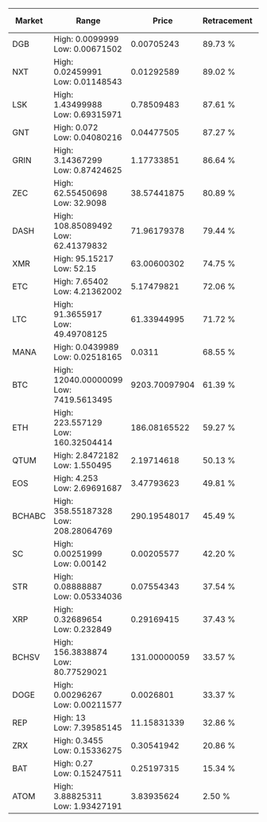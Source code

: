 | Market | Range | Price| Retracement | Doubles to 50% |
| --- | --- | --- | --- | --- |
| DGB | High: 0.0099999<br />Low: 0.00671502 | 0.00705243 | 89.73 % | 1.19 |
| NXT | High: 0.02459991<br />Low: 0.01148543 | 0.01292589 | 89.02 % | 1.40 |
| LSK | High: 1.43499988<br />Low: 0.69315971 | 0.78509483 | 87.61 % | 1.36 |
| GNT | High: 0.072<br />Low: 0.04080216 | 0.04477505 | 87.27 % | 1.26 |
| GRIN | High: 3.14367299<br />Low: 0.87424625 | 1.17733851 | 86.64 % | 1.71 |
| ZEC | High: 62.55450698<br />Low: 32.9098 | 38.57441875 | 80.89 % | 1.24 |
| DASH | High: 108.85089492<br />Low: 62.41379832 | 71.96179378 | 79.44 % | 1.19 |
| XMR | High: 95.15217<br />Low: 52.15 | 63.00600302 | 74.75 % | 1.17 |
| ETC | High: 7.65402<br />Low: 4.21362002 | 5.17479821 | 72.06 % | 1.15 |
| LTC | High: 91.3655917<br />Low: 49.49708125 | 61.33944995 | 71.72 % | 1.15 |
| MANA | High: 0.0439989<br />Low: 0.02518165 | 0.0311 | 68.55 % | 1.11 |
| BTC | High: 12040.00000099<br />Low: 7419.5613495 | 9203.70097904 | 61.39 % | 1.06 |
| ETH | High: 223.557129<br />Low: 160.32504414 | 186.08165522 | 59.27 % | 1.03 |
| QTUM | High: 2.8472182<br />Low: 1.550495 | 2.19714618 | 50.13 % | 1.00 |
| EOS | High: 4.253<br />Low: 2.69691687 | 3.47793623 | 49.81 % | 0.00 |
| BCHABC | High: 358.55187328<br />Low: 208.28064769 | 290.19548017 | 45.49 % | 0.00 |
| SC | High: 0.00251999<br />Low: 0.00142 | 0.00205577 | 42.20 % | 0.00 |
| STR | High: 0.08888887<br />Low: 0.05334036 | 0.07554343 | 37.54 % | 0.00 |
| XRP | High: 0.32689654<br />Low: 0.232849 | 0.29169415 | 37.43 % | 0.00 |
| BCHSV | High: 156.3838874<br />Low: 80.77529021 | 131.00000059 | 33.57 % | 0.00 |
| DOGE | High: 0.00296267<br />Low: 0.00211577 | 0.0026801 | 33.37 % | 0.00 |
| REP | High: 13<br />Low: 7.39585145 | 11.15831339 | 32.86 % | 0.00 |
| ZRX | High: 0.3455<br />Low: 0.15336275 | 0.30541942 | 20.86 % | 0.00 |
| BAT | High: 0.27<br />Low: 0.15247511 | 0.25197315 | 15.34 % | 0.00 |
| ATOM | High: 3.88825311<br />Low: 1.93427191 | 3.83935624 | 2.50 % | 0.00 |
